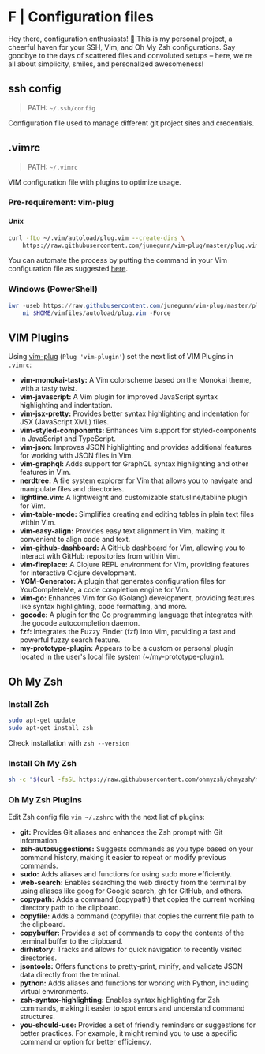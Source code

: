# F | Configuration files

Hey there, configuration enthusiasts! 🎉 This is my personal project, a cheerful haven for your SSH, Vim, and Oh My Zsh configurations. Say goodbye to the days of scattered files and convoluted setups – here, we're all about simplicity, smiles, and personalized awesomeness!

## ssh config

> PATH: `~/.ssh/config`

Configuration file used to manage different git project sites and credentials.

## .vimrc

> PATH: `~/.vimrc`

VIM configuration file with plugins to optimize usage.

### Pre-requirement: vim-plug

#### Unix

```sh
curl -fLo ~/.vim/autoload/plug.vim --create-dirs \
    https://raw.githubusercontent.com/junegunn/vim-plug/master/plug.vim
```

You can automate the process by putting the command in your Vim configuration file as suggested [here](https://github.com/junegunn/vim-plug/wiki/tips#automatic-installation).

### Windows (PowerShell)

```powershell
iwr -useb https://raw.githubusercontent.com/junegunn/vim-plug/master/plug.vim |`
    ni $HOME/vimfiles/autoload/plug.vim -Force
```

## VIM Plugins

Using [vim-plug](https://github.com/junegunn/vim-plug) (`Plug 'vim-plugin'`) set the next list of VIM Plugins in `.vimrc`:

* **vim-monokai-tasty:** A Vim colorscheme based on the Monokai theme, with a tasty twist.
* **vim-javascript:** A Vim plugin for improved JavaScript syntax highlighting and indentation.
* **vim-jsx-pretty:** Provides better syntax highlighting and indentation for JSX (JavaScript XML) files.
* **vim-styled-components:** Enhances Vim support for styled-components in JavaScript and TypeScript.
* **vim-json:** Improves JSON highlighting and provides additional features for working with JSON files in Vim.
* **vim-graphql:** Adds support for GraphQL syntax highlighting and other features in Vim.
* **nerdtree:** A file system explorer for Vim that allows you to navigate and manipulate files and directories.
* **lightline.vim:** A lightweight and customizable statusline/tabline plugin for Vim.
* **vim-table-mode:** Simplifies creating and editing tables in plain text files within Vim.
* **vim-easy-align:** Provides easy text alignment in Vim, making it convenient to align code and text.
* **vim-github-dashboard:** A GitHub dashboard for Vim, allowing you to interact with GitHub repositories from within Vim.
* **vim-fireplace:** A Clojure REPL environment for Vim, providing features for interactive Clojure development.
* **YCM-Generator:** A plugin that generates configuration files for YouCompleteMe, a code completion engine for Vim.
* **vim-go:** Enhances Vim for Go (Golang) development, providing features like syntax highlighting, code formatting, and more.
* **gocode:** A plugin for the Go programming language that integrates with the gocode autocompletion daemon.
* **fzf:** Integrates the Fuzzy Finder (fzf) into Vim, providing a fast and powerful fuzzy search feature.
* **my-prototype-plugin:** Appears to be a custom or personal plugin located in the user's local file system (~/my-prototype-plugin).

## Oh My Zsh

### Install Zsh

```bash
sudo apt-get update
sudo apt-get install zsh
```

Check installation with `zsh --version`

### Install Oh My Zsh

```bash
sh -c "$(curl -fsSL https://raw.githubusercontent.com/ohmyzsh/ohmyzsh/master/tools/install.sh)"
```

### Oh My Zsh Plugins

Edit Zsh config file `vim ~/.zshrc` with the next list of plugins:

* **git:** Provides Git aliases and enhances the Zsh prompt with Git information.
* **zsh-autosuggestions:** Suggests commands as you type based on your command history, making it easier to repeat or modify previous commands.
* **sudo:** Adds aliases and functions for using sudo more efficiently.
* **web-search:** Enables searching the web directly from the terminal by using aliases like goog for Google search, gh for GitHub, and others.
* **copypath:** Adds a command (copypath) that copies the current working directory path to the clipboard.
* **copyfile:** Adds a command (copyfile) that copies the current file path to the clipboard.
* **copybuffer:** Provides a set of commands to copy the contents of the terminal buffer to the clipboard.
* **dirhistory:** Tracks and allows for quick navigation to recently visited directories.
* **jsontools:** Offers functions to pretty-print, minify, and validate JSON data directly from the terminal.
* **python:** Adds aliases and functions for working with Python, including virtual environments.
* **zsh-syntax-highlighting:** Enables syntax highlighting for Zsh commands, making it easier to spot errors and understand command structures.
* **you-should-use:** Provides a set of friendly reminders or suggestions for better practices. For example, it might remind you to use a specific command or option for better efficiency.

